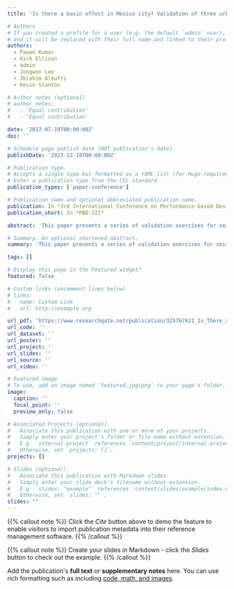 ```yaml
---
title: 'Is there a basin effect in Mexico city? Validation of three urban lakebed sites using nonlinear site response analysis provides the clue'

# Authors
# If you created a profile for a user (e.g. the default `admin` user), write the username (folder name) here
# and it will be replaced with their full name and linked to their profile.
authors:
  - Pawan Kumar
  - Kirk Ellison
  - admin
  - Jongwon Lee
  - Ibrahim Almufti
  - Kevin Stanton

# Author notes (optional)
# author_notes:
#   - 'Equal contribution'
#   - 'Equal contribution'

date: '2017-07-19T00:00:00Z'
doi: ''

# Schedule page publish date (NOT publication's date).
publishDate: '2023-12-18T00:00:00Z'

# Publication type.
# Accepts a single type but formatted as a YAML list (for Hugo requirements).
# Enter a publication type from the CSL standard.
publication_types: ['paper-conference']

# Publication name and optional abbreviated publication name.
publication: In *3rd International Conference on Performance-based Design in Earthquake Geotechnical Engineering*
publication_short: In *PBD-III*

abstract: 'This paper presents a series of validation exercises for seismic site response analysis using the recordings from three well-instrumented, urban lakebed seismograph stations in Mexico City (CAO, SCT and TXS2). The dynamic behavior of Mexico City Clay has long been a topic of great interest among geo-seismic researchers due to the lack of consensus as to the cause of the unusually high site amplifications and long durations of ground motion measured in the lakebed. While some researchers have postulated that trapped waves in the basin of Mexico City are the cause, others have attempted to disprove this theory through validation of one-dimensional site response analysis with mixed degrees of success. The current study concludes that the cause lies both in the response of the deep basin and the unique properties of Mexico City Clay (including low damping and shear wave velocity). This study demonstrates that nonlinear site response analysis with bi-directional excitation using LS-DYNA results in comparable site amplifications and surface acceleration spectra to the recorded data, provided that the base input motion appropriately accounts for the deep basin (either directly through downhole array measurements or via GMPEs specifically developed for Mexico City "rock" or hard layer). The site response analysis proposed herein explicitly incorporates the unusual properties of Mexico City Clay in the time-domain nonlinear approach (low damping, strain rate effects, cyclic degradation). This study also indicates that the surface response is highly sensitive to the assumed shear wave velocities, requiring consideration of modifications to in situ geophysical measurements due to phenomena such as the thixotropy of the clays.'

# Summary. An optional shortened abstract.
summary: 'This paper presents a series of validation exercises for seismic site response analysis using the recordings from three well-instrumented, urban lakebed seismograph stations in Mexico City (CAO, SCT and TXS2). The dynamic behavior of Mexico City Clay has long been a topic of great interest among geo-seismic researchers due to the lack of consensus as to the cause of the unusually high site amplifications and long durations of ground motion measured in the lakebed. While some researchers have postulated that trapped waves in the basin of Mexico City are the cause, others have attempted to disprove this theory through validation of one-dimensional site response analysis with mixed degrees of success. The current study concludes that the cause lies both in the response of the deep basin and the unique properties of Mexico City Clay (including low damping and shear wave velocity). This study demonstrates that nonlinear site response analysis with bi-directional excitation using LS-DYNA results in comparable site amplifications and surface acceleration spectra to the recorded data, provided that the base input motion appropriately accounts for the deep basin (either directly through downhole array measurements or via GMPEs specifically developed for Mexico City "rock" or hard layer). The site response analysis proposed herein explicitly incorporates the unusual properties of Mexico City Clay in the time-domain nonlinear approach (low damping, strain rate effects, cyclic degradation). This study also indicates that the surface response is highly sensitive to the assumed shear wave velocities, requiring consideration of modifications to in situ geophysical measurements due to phenomena such as the thixotropy of the clays.' 

tags: []

# Display this page in the Featured widget?
featured: false

# Custom links (uncomment lines below)
# links:
# - name: Custom Link
#   url: http://example.org

url_pdf: 'https://www.researchgate.net/publication/325767621_Is_There_a_Basin_Effect_in_Mexico_City_Validation_of_Three_Urban_Lakebed_Sites_Using_Nonlinear_Site_Response_Analysis_Provides_the_Clue'
url_code: ''
url_dataset: ''
url_poster: ''
url_project: ''
url_slides: ''
url_source: ''
url_video: ''

# Featured image
# To use, add an image named `featured.jpg/png` to your page's folder.
image:
  caption: ''
  focal_point: ''
  preview_only: false

# Associated Projects (optional).
#   Associate this publication with one or more of your projects.
#   Simply enter your project's folder or file name without extension.
#   E.g. `internal-project` references `content/project/internal-project/index.md`.
#   Otherwise, set `projects: []`.
projects: []

# Slides (optional).
#   Associate this publication with Markdown slides.
#   Simply enter your slide deck's filename without extension.
#   E.g. `slides: "example"` references `content/slides/example/index.md`.
#   Otherwise, set `slides: ""`.
slides: ""
---
```


{{% callout note %}}
Click the _Cite_ button above to demo the feature to enable visitors to import publication metadata into their reference management software.
{{% /callout %}}

{{% callout note %}}
Create your slides in Markdown - click the _Slides_ button to check out the example.
{{% /callout %}}

Add the publication's **full text** or **supplementary notes** here. You can use rich formatting such as including [code, math, and images](https://docs.hugoblox.com/content/writing-markdown-latex/).
